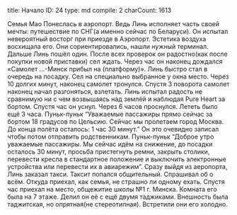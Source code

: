title:          Начало
ID:             24
type:           md
compile:        2
charCount:      1613


Семья Мао Понеслась в аэропорт. Ведь Линь исполняет часть своей мечты: путешествие по СНГ(а именно сейчас по Беларуси). Он испытал невероятный восторг при приезде в Аэропорт. Эстетика воздуха восхищала его. Они сориентировались, нашли нужный терминал. Дальше Линь пошёл один. После всех проверок он радостно(как после покупки новой приставки) сел ждать. Через час он наконец дождался «Самолет …-Минск прибыл на (платформу)». Линь быстро стал в очередь на посадку. Сел на специально выбранное у окна место. Через 10 долгих минут, наконец самолет тронулся. Спустя 3 поворота самолет наконец начал разгоняться, взлетать. Линь испытал радость не сравнимую ни с чем возвышаясь над землёй и наблюдая Pure Heart за бортом. Спустя час он уснул. Через 6 часов проснулся. Лететь было ещё 3 часа. Пуньк-пуньк “Уважаемые пассажиры прямо сейчас за бортом 18 градусов по Цельсию. Сейчас мы пролетаем город Москва. До конца полёта осталось: 1 час 30 минут.” Он это очевидно записал чтобы потом отправить родственникам. Пуньк-пуньк “Доброе утро уважаемые пассажиры. Мы сейчас идём на снижение, до посадки осталось 30 минут, просьба пристегнуть ремни, закрыть столики, перевести кресла в стандартное положение и выключить электронные устройства или перевести их в авиарежим”.
Сразу выйдя из аеропорта, Линь заказал такси. Таксит попался общительный. Спрашивал об о всём. Откуда приехал, как семья, не страшно ли одному ехать. Спустя час приехал на место, общежитие школы №1 г. Минска.
Комната его была на 7 этаже. Делил он её с ещё двумя таджиками. Внешность была таджитская, но опрятная(не стереотипная). Встретили они его холодно.